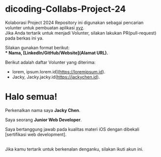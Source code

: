 # dicoding-Collabs-Project-24
Kolaborasi Project 2024
Repository ini digunakan sebagai pencarian volunter untuk pembuatan aplikasi [xyz](www.xyzcollab.com).<br>
Jika Anda tertarik untuk menjadi Volunter, silakan lakukan PR(pull-request) pada berkas ini ya.<br>

Silakan gunakan format berikut:<br>
**\* Nama, [LinkedIn/GitHub/Website](Alamat URL).**  

Berikut adalah daftar Volunter yang diterima:
* lorem, ipsum.lorem.id](https://loremipsum.id).
* Jacky, Jacky.jacky.id(https://jackychen.id).

# Halo semua! 

Perkenalkan nama saya **Jacky Chen**.<br>

Saya seorang **Junior Web Developer**.<br>

Saya bertanggung jawab pada kualitas materi iOS dengan dibekali [sertifikasi web development].<br>
<br>

Jika kamu tertarik untuk berkenalan denganku, silakan ikuti akun ini.
